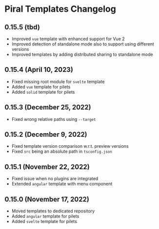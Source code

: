 # Piral Templates Changelog

## 0.15.5 (tbd)

- Improved `vue` template with enhanced support for Vue 2
- Improved detection of standalone mode also to support using different versions
- Improved templates by adding distributed sharing to standalone mode

## 0.15.4 (April 10, 2023)

- Fixed missing root module for `svelte` template
- Added `vue` template for pilets
- Added `solid` template for pilets

## 0.15.3 (December 25, 2022)

- Fixed wrong relative paths using `--target`

## 0.15.2 (December 9, 2022)

- Fixed template version comparison w.r.t. preview versions
- Fixed `src` being an absolute path in `tsconfig.json`

## 0.15.1 (November 22, 2022)

- Fixed issue when no plugins are integrated
- Extended `angular` template with menu component

## 0.15.0 (November 17, 2022)

- Moved templates to dedicated repository
- Added `angular` template for pilets
- Added `svelte` template for pilets
